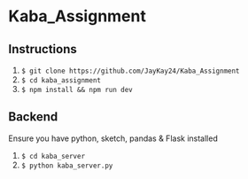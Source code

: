 # Kaba_Assignment

## Instructions

1. `$ git clone https://github.com/JayKay24/Kaba_Assignment`
2. `$ cd kaba_assignment`
3. `$ npm install && npm run dev`

## Backend

Ensure you have python, sketch, pandas & Flask installed

1. `$ cd kaba_server`
2. `$ python kaba_server.py`
